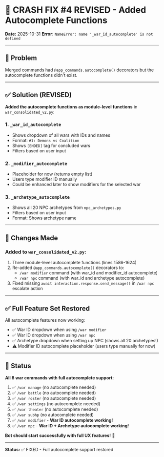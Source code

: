 # 🔧 CRASH FIX #4 REVISED - Added Autocomplete Functions

**Date:** 2025-10-31
**Error:** `NameError: name '_war_id_autocomplete' is not defined`

---

## 🐛 Problem

Merged commands had `@app_commands.autocomplete()` decorators but the autocomplete functions didn't exist.

---

## ✅ Solution (REVISED)

**Added the autocomplete functions as module-level functions** in `war_consolidated_v2.py`:

### 1. `_war_id_autocomplete`
- Shows dropdown of all wars with IDs and names
- Format: `#1: Demons vs Coalition`
- Shows `[ENDED]` tag for concluded wars
- Filters based on user input

### 2. `_modifier_autocomplete`
- Placeholder for now (returns empty list)
- Users type modifier ID manually
- Could be enhanced later to show modifiers for the selected war

### 3. `_archetype_autocomplete`
- Shows all 20 NPC archetypes from `npc_archetypes.py`
- Filters based on user input
- Format: Shows archetype name

---

## 📝 Changes Made

### Added to `war_consolidated_v2.py`:
1. Three module-level autocomplete functions (lines 1586-1624)
2. Re-added `@app_commands.autocomplete()` decorators to:
   - `/war modifier` command (with war_id and modifier_id autocomplete)
   - `/war npc` command (with war_id and archetype autocomplete)
3. Fixed missing `await interaction.response.send_message()` in `/war npc` escalate action

---

## ✅ Full Feature Set Restored

All autocomplete features now working:
- ✅ War ID dropdown when using `/war modifier`
- ✅ War ID dropdown when using `/war npc`
- ✅ Archetype dropdown when setting up NPC (shows all 20 archetypes!)
- ⚠️ Modifier ID autocomplete placeholder (users type manually for now)

---

## 🚀 Status

**All 8 war commands with full autocomplete support:**
1. ✅ `/war manage` (no autocomplete needed)
2. ✅ `/war battle` (no autocomplete needed)
3. ✅ `/war roster` (no autocomplete needed)
4. ✅ `/war settings` (no autocomplete needed)
5. ✅ `/war theater` (no autocomplete needed)
6. ✅ `/war subhp` (no autocomplete needed)
7. ✅ `/war modifier` - **War ID autocomplete working!**
8. ✅ `/war npc` - **War ID + Archetype autocomplete working!**

**Bot should start successfully with full UX features!** 🎉

---

**Status:** ✅ FIXED - Full autocomplete support restored
